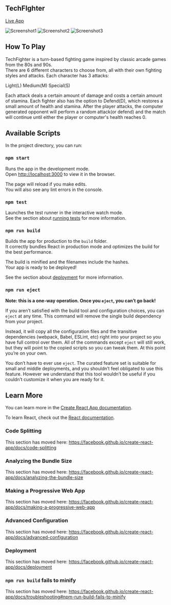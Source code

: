 ## TechFIghter

[Live App](https://tech-fighter-client.vercel.app)

![Screenshot1](https://i.ibb.co/HFdQQhL/Screen-Shot-2020-11-10-at-8-49-09-PM.png)
![Screenshot2](https://i.ibb.co/Q6GbDfp/Screen-Shot-2020-11-10-at-8-58-27-PM.png)
![Screenshot3](https://i.ibb.co/r5WX6yM/Screen-Shot-2020-11-10-at-8-58-59-PM.png)

## How To Play 

TechFighter is a turn-based fighting game inspired by classic arcade games from the 80s and 90s. <br/> There are 6 different characters to choose from, all with their own fighting styles and attacks. Each character has 3 attacks:

Light(L) Medium(M) Special(S)

Each attack deals a certain amount of damage and costs a certain amount of stamina. Each fighter also has the option to Defend(D), which restores a small amount of health and stamina. After the player attacks, the computer generated opponent will perform a random attack(or defend) and the match will continue until either the player or computer's health reaches 0.

## Available Scripts

In the project directory, you can run:

### `npm start`

Runs the app in the development mode.<br />
Open [http://localhost:3000](http://localhost:3000) to view it in the browser.

The page will reload if you make edits.<br />
You will also see any lint errors in the console.

### `npm test`

Launches the test runner in the interactive watch mode.<br />
See the section about [running tests](https://facebook.github.io/create-react-app/docs/running-tests) for more information.

### `npm run build`

Builds the app for production to the `build` folder.<br />
It correctly bundles React in production mode and optimizes the build for the best performance.

The build is minified and the filenames include the hashes.<br />
Your app is ready to be deployed!

See the section about [deployment](https://facebook.github.io/create-react-app/docs/deployment) for more information.

### `npm run eject`

**Note: this is a one-way operation. Once you `eject`, you can’t go back!**

If you aren’t satisfied with the build tool and configuration choices, you can `eject` at any time. This command will remove the single build dependency from your project.

Instead, it will copy all the configuration files and the transitive dependencies (webpack, Babel, ESLint, etc) right into your project so you have full control over them. All of the commands except `eject` will still work, but they will point to the copied scripts so you can tweak them. At this point you’re on your own.

You don’t have to ever use `eject`. The curated feature set is suitable for small and middle deployments, and you shouldn’t feel obligated to use this feature. However we understand that this tool wouldn’t be useful if you couldn’t customize it when you are ready for it.

## Learn More

You can learn more in the [Create React App documentation](https://facebook.github.io/create-react-app/docs/getting-started).

To learn React, check out the [React documentation](https://reactjs.org/).

### Code Splitting

This section has moved here: https://facebook.github.io/create-react-app/docs/code-splitting

### Analyzing the Bundle Size

This section has moved here: https://facebook.github.io/create-react-app/docs/analyzing-the-bundle-size

### Making a Progressive Web App

This section has moved here: https://facebook.github.io/create-react-app/docs/making-a-progressive-web-app

### Advanced Configuration

This section has moved here: https://facebook.github.io/create-react-app/docs/advanced-configuration

### Deployment

This section has moved here: https://facebook.github.io/create-react-app/docs/deployment

### `npm run build` fails to minify

This section has moved here: https://facebook.github.io/create-react-app/docs/troubleshooting#npm-run-build-fails-to-minify
